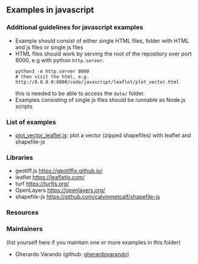 ## Examples in javascript 

### Additional guidelines for javascript examples 

- Example should consist of either single HTML files, folder with HTML and js files or single js files 
- HTML files should work by serving the root of the repository over port 8000, e.g with python `http.server`:
  ```
  python3 -m http.server 8000
  # then visit the html, e.g. http://0.0.0.0:8000/code/javascript/leaflet/plot_vector.html
  ```
  this is needed to be able to access the `data/` folder.
- Examples consisting of single js files should be runnable as Node.js scripts

### List of examples

- [plot_vector_leaflet.js](plot_vector_leaflet.js): plot a vector (zipped shapefiles) with leaflet and shapefile-js 

### Libraries 

- geotiff.js <https://geotiffjs.github.io/>
- leaflet <https://leafletjs.com/> 
- turf <https://turfjs.org/> 
- OpenLayers <https://openlayers.org/>
- shapefile-js <https://github.com/calvinmetcalf/shapefile-js> 

### Resources 


### Maintainers 
(list yourself here if you maintain one or more examples in this folder) 

- Gherardo Varando (github: [gherardovarando](https://github.com/gherardovarando)) 

